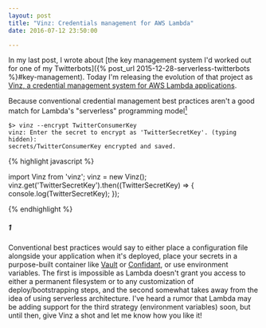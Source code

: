 ```yaml
---
layout: post
title: "Vinz: Credentials management for AWS Lambda"
date: 2016-07-12 23:50:00

---
```


In my last post, I wrote about [the key management system I'd worked out for one of my Twitterbots]({% post_url 2015-12-28-serverless-twitterbots %}#key-management). Today I'm releasing the evolution of that project as [Vinz, a credential management system for AWS Lambda applications](https://github.com/bjacobel/vinz).

Because conventional credential management best practices aren't a good match for Lambda's "serverless" programming model[<sup>1</sup>](#1)

```
$> vinz --encrypt TwitterConsumerKey
vinz: Enter the secret to encrypt as 'TwitterSecretKey'. (typing hidden):
secrets/TwitterConsumerKey encrypted and saved.
```

{% highlight javascript %}

import Vinz from 'vinz';
vinz = new Vinz();
vinz.get('TwitterSecretKey').then((TwitterSecretKey) => {
    console.log(TwitterSecretKey);
});

{% endhighlight %} 


##### 1
Conventional best practices would say to either place a configuration file alongside your application when it's deployed, place your secrets in a purpose-built container like [Vault](https://www.vaultproject.io/) or [Confidant](https://lyft.github.io/confidant/), or use environment variables. The first is impossible as Lambda doesn't grant you access to either a permanent filesystem or to any customization of deploy/bootstrapping steps, and the second somewhat takes away from the idea of using serverless architecture. I've heard a rumor that Lambda may be adding support for the third strategy (environment variables) soon, but until then, give Vinz a shot and let me know how you like it!

